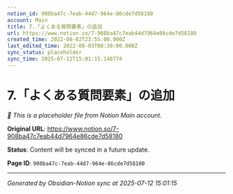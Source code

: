 ```yaml
---
notion_id: 908ba47c-7eab-44d7-964e-86cde7d58180
account: Main
title: 7.「よくある質問要素」の追加
url: https://www.notion.so/7-908ba47c7eab44d7964e86cde7d58180
created_time: 2022-08-02T23:55:00.000Z
last_edited_time: 2022-08-03T00:30:00.000Z
sync_status: placeholder
sync_time: 2025-07-12T15:01:15.148774
---
```


# 7.「よくある質問要素」の追加

*🔄 This is a placeholder file from Notion Main account.*

**Original URL**: https://www.notion.so/7-908ba47c7eab44d7964e86cde7d58180

**Status**: Content will be synced in a future update.

**Page ID**: `908ba47c-7eab-44d7-964e-86cde7d58180`

---

*Generated by Obsidian-Notion sync at 2025-07-12 15:01:15*
